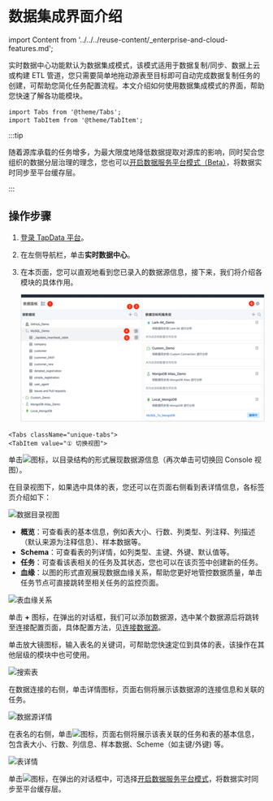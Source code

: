 # 数据集成界面介绍
import Content from '../../../reuse-content/_enterprise-and-cloud-features.md';

<Content />

实时数据中心功能默认为数据集成模式，该模式适用于数据复制/同步、数据上云或构建 ETL 管道，您只需要简单地拖动源表至目标即可自动完成数据复制任务的创建，可帮助您简化任务配置流程。本文介绍如何使用数据集成模式的界面，帮助您快速了解各功能模块。

```mdx-code-block
import Tabs from '@theme/Tabs';
import TabItem from '@theme/TabItem';
```

:::tip

随着源库承载的任务增多，为最大限度地降低数据提取对源库的影响，同时契合您组织的数据分层治理的理念，您也可以[开启数据服务平台模式（Beta）](../daas-mode/enable-daas-mode.md)，将数据实时同步至平台缓存层。

:::

## 操作步骤

1. [登录 TapData 平台](../../log-in.md)。

2. 在左侧导航栏，单击**实时数据中心**。

3. 在本页面，您可以直观地看到您已录入的数据源信息，接下来，我们将介绍各模块的具体作用。

   ![数据集成模式界面](../../../images/etl_dashboard.png)

```mdx-code-block
<Tabs className="unique-tabs">
<TabItem value="① 切换视图">
```
单击![](/img/switch_icon.png)图标，以目录结构的形式展现数据源信息（再次单击可切换回 Console 视图）。

在目录视图下，如果选中具体的表，您还可以在页面右侧看到表详情信息，各标签页介绍如下：

![数据目录视图](/img/data_category_view.png)



* **概览**：可查看表的基本信息，例如表大小、行数、列类型、列注释、列描述（默认来源为注释信息）、样本数据等。
* **Schema**：可查看表的列详情，如列类型、主键、外键、默认值等。
* **任务**：可查看该表相关的任务及其状态，您也可以在该页签中创建新的任务。
* **血缘**：以图的形式直观展现数据血缘关系，帮助您更好地管控数据质量，单击任务节点可直接跳转至相关任务的监控页面。

![表血缘关系](/img/data_lineage.png)

</TabItem>

<TabItem value="② 添加数据源">

单击 **+** 图标，在弹出的对话框，我们可以添加数据源，选中某个数据源后将跳转至连接配置页面，具体配置方法，见[连接数据源](../../../prerequisites/README.md)。

</TabItem>

<TabItem value="③ 搜索表">
单击放大镜图标，输入表名的关键词，可帮助您快速定位到具体的表，该操作在其他层级的模块中也可使用。

![搜索表](/img/search_table.png)

</TabItem>

<TabItem value="④ 数据源详情">
在数据连接的右侧，单击详情图标，页面右侧将展示该数据源的连接信息和关联的任务。

![数据源详情](/img/data_source_detail.png)
</TabItem>

<TabItem value="⑤ 表详情">

在表名的右侧，单击![](/img/detail_icon.png)图标，页面右侧将展示该表关联的任务和表的基本信息，包含表大小、行数、列信息、样本数据、Scheme（如主键/外键) 等。

![表详情](/img/table_detail.png)

</TabItem>

<TabItem value="⑥ 切换模式">

单击![](/img/setting_icon.png)图标，在弹出的对话框中，可选择[开启数据服务平台模式](../daas-mode/enable-daas-mode.md)，将数据实时同步至平台缓存层。

</TabItem>
</Tabs>